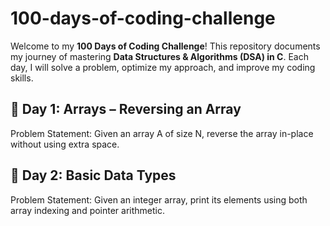 # 100-days-of-coding-challenge

Welcome to my **100 Days of Coding Challenge**! This repository documents my journey of mastering **Data Structures & Algorithms (DSA) in C**. Each day, I will solve a problem, optimize my approach, and improve my coding skills.  


## 📌 Day 1: Arrays – Reversing an Array 
Problem Statement: Given an array A of size N, reverse the array in-place without using extra space.

## 📌 Day 2: Basic Data Types
Problem Statement: Given an integer array, print its elements using both array indexing and pointer arithmetic.
